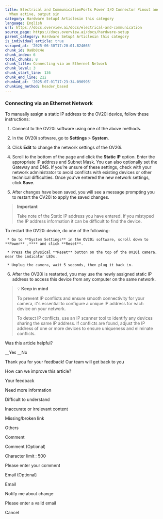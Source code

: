 ```yaml
---
title: Electrical and CommunicationPorts Power I/O Connector Pinout and Wiring Note
  When active, output sin
category: Hardware Setup4 Articlesin this category
language: English
url: https://docs.overview.ai/docs/electrical-and-communication
source_page: https://docs.overview.ai/docs/hardware-setup
parent_category: Hardware Setup4 Articlesin this category
is_individual_article: true
scraped_at: '2025-06-30T17:20:01.824665'
chunk_id: 9a8b0c4e
chunk_index: 6
total_chunks: 8
chunk_title: Connecting via an Ethernet Network
chunk_level: 3
chunk_start_line: 136
chunk_end_line: 212
chunked_at: '2025-07-01T17:23:34.096995'
chunking_method: header_based
---
```


### Connecting via an Ethernet Network

To manually assign a static IP address to the OV20i device, follow these instructions:

  1. Connect to the OV20i software using one of the above methods.

  2. In the OV20i software, go to **Settings** > **System**.

  3. Click **Edit** to change the network settings of the OV20i.

  4. Scroll to the bottom of the page and click the **Static IP** option. Enter the appropriate IP address and Subnet Mask. You can also optionally set the Gateway and DNS. If you’re unsure of these settings, check with your network administrator to avoid conflicts with existing devices or other technical difficulties. Once you’ve entered the new network settings, click **Save**.

  5. After changes have been saved, you will see a message prompting you to restart the OV20i to apply the saved changes.

> **Important**
> 
> Take note of the Static IP address you have entered. If you mistyped the IP address information it can be difficult to find the device.

To restart the OV20i device, do one of the following:

     * Go to **System Settings** in the OV20i software, scroll down to **Power** ,**** and click **Reset**.

     * Press the physical **Reset** button on the top of the OV20i camera, near the indicator LEDs.

     * Unplug the camera, wait 5 seconds, then plug it back in.

  6. After the OV20i is restarted, you may use the newly assigned static IP address to access this device from any computer on the same network.




> 💡 **Keep in mind**
> 
> To prevent IP conflicts and ensure smooth connectivity for your camera, it's essential to configure a unique IP address for each device on your network.
> 
> To detect IP conflicts, use an IP scanner tool to identify any devices sharing the same IP address. If conflicts are found, adjust the IP address of one or more devices to ensure uniqueness and eliminate conflicts.

Was this article helpful?

__Yes __No

Thank you for your feedback\! Our team will get back to you

How can we improve this article?

Your feedback

Need more information

Difficult to understand

Inaccurate or irrelevant content

Missing/broken link

Others

Comment

Comment \(Optional\)

Character limit : 500

Please enter your comment

Email \(Optional\)

Email

Notify me about change  


Please enter a valid email

Cancel
